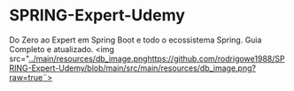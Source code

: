 # SPRING-Expert-Udemy
Do Zero ao Expert em Spring Boot e todo o ecossistema Spring. Guia Completo e atualizado.
<img src="[../main/resources/db_image.png](https://github.com/rodrigowe1988/SPRING-Expert-Udemy/blob/main/src/main/resources/db_image.png?raw=true)https://github.com/rodrigowe1988/SPRING-Expert-Udemy/blob/main/src/main/resources/db_image.png?raw=true¨>
